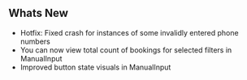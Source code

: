 ## Whats New
- Hotfix: Fixed crash for instances of some invalidly entered phone numbers
- You can now view total count of bookings for selected filters in ManualInput
- Improved button state visuals in ManualInput